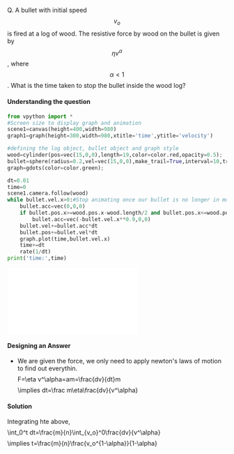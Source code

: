 Q. A bullet with initial speed $$v_o$$ is fired at a log of wood. The resistive force by wood on the bullet is given by $$\eta v^\alpha$$, where $$\alpha<1$$. What is the time taken to stop the bullet inside the wood log?
#### Understanding the question
 
``` python
from vpython import *
#Screen size to display graph and animation
scene1=canvas(height=400,width=980)
graph1=graph(height=300,width=980,xtitle='time',ytitle='velocity')

#defining the log object, bullet object and graph style
wood=cylinder(pos=vec(15,0,0),length=19,color=color.red,opacity=0.5);
bullet=sphere(radius=0.2,vel=vec(15,0,0),make_trail=True,interval=10,trail_type='points')
graph=gdots(color=color.green);

dt=0.01
time=0
scene1.camera.follow(wood)
while bullet.vel.x>0:#Stop animating once our bullet is no longer in motion
    bullet.acc=vec(0,0,0)
    if bullet.pos.x>=wood.pos.x-wood.length/2 and bullet.pos.x<=wood.pos.x+wood.length/2: #apply acceleration only when bullet is inside wood
        bullet.acc=vec(-bullet.vel.x**0.9,0,0)
    bullet.vel+=bullet.acc*dt
    bullet.pos+=bullet.vel*dt
    graph.plot(time,bullet.vel.x)
    time+=dt
    rate(1/dt)
print('time:',time)
```

![](bullet%20in%20a%20log.excalidraw.md)

#### Designing an Answer
 - We are given the force, we only need to apply newton's laws of motion to find out everythin.
 $$$$F=\eta v^\alpha=am=\frac{dv}{dt}m$$$$
 $$$$\implies dt=\frac m\eta\frac{dv}{v^\alpha}$$$$
 
#### Solution
Integrating hte above, $$$$\int_0^t dt=\frac{m}{n}\int_{v_o}^0\frac{dv}{v^\alpha}$$$$
$$$$\implies t=\frac{m}{n}\frac{v_o^{1-\alpha}}{1-\alpha}$$$$